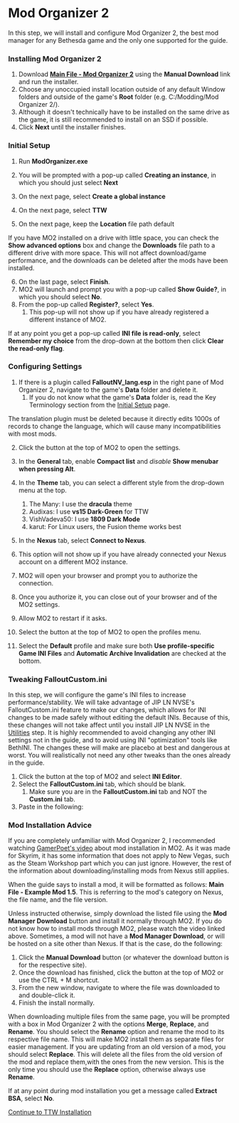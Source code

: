 ﻿# Mod Organizer 2

In this step, we will install and configure Mod Organizer 2, the best mod manager for any Bethesda game and the only one supported for the guide.
### **Installing Mod Organizer 2**
1. Download [**Main File - Mod Organizer 2**](https://www.nexusmods.com/skyrimspecialedition/mods/6194?tab=files) using the **Manual Download** link and run the installer.
1. Choose any unoccupied install location outside of any default Window folders and outside of the game's **Root** folder (e.g. C:/Modding/Mod Organizer 2/).
1. Although it doesn't technically have to be installed on the same drive as the game, it is still recommended to install on an SSD if possible.
1. Click **Next** until the installer finishes.
### **Initial Setup**
1. Run **ModOrganizer.exe**
1. You will be prompted with a pop-up called **Creating an instance**, in which you should just select **Next**
1. On the next page, select **Create a global instance**



1. On the next page, select **TTW**



1. On the next page, keep the **Location** file path default

If you have MO2 installed on a drive with little space, you can check the **Show advanced options** box and change the **Downloads** file path to a different drive with more space. This will not affect download/game performance, and the downloads can be deleted after the mods have been installed.

6. On the last page, select **Finish**.
6. MO2 will launch and prompt you with a pop-up called **Show Guide?**, in which you should select **No**.
6. From the pop-up called **Register?**, select **Yes**.
   1. This pop-up will not show up if you have already registered a different instance of MO2.

If at any point you get a pop-up called **INI file is read-only**, select **Remember my choice** from the drop-down at the bottom then click **Clear the read-only flag**.
### **Configuring Settings**
1. If there is a plugin called **FalloutNV\_lang.esp** in the right pane of Mod Organizer 2, navigate to the game's **Data** folder and delete it.
   1. If you do not know what the game's **Data** folder is, read the Key Terminology section from the [Initial Setup](./setup.html#terms) page.

The translation plugin must be deleted because it directly edits 1000s of records to change the language, which will cause many incompatibilities with most mods.

2. Click the  button at the top of MO2 to open the settings.
2. In the **General** tab, enable **Compact list** and *disable* **Show menubar when pressing Alt**.
2. In the **Theme** tab, you can select a different style from the drop-down menu at the top.
   1. The Many: I use the **dracula** theme
   1. Audixas: I use **vs15 Dark-Green** for TTW
   1. VishVadeva50: I use **1809 Dark Mode**
   1. karut: For Linux users, the Fusion theme works best
2. In the **Nexus** tab, select **Connect to Nexus**.



1. This option will not show up if you have already connected your Nexus account on a different MO2 instance.
2. MO2 will open your browser and prompt you to authorize the connection.
2. Once you authorize it, you can close out of your browser and of the MO2 settings.
2. Allow MO2 to restart if it asks.
2. Select the  button at the top of MO2 to open the profiles menu.
2. Select the **Default** profile and make sure both **Use profile-specific Game INI Files** and **Automatic Archive Invalidation** are checked at the bottom.


### **Tweaking FalloutCustom.ini**
In this step, we will configure the game's INI files to increase performance/stability. We will take advantage of JIP LN NVSE's FalloutCustom.ini feature to make our changes, which allows for INI changes to be made safely without editing the default INIs. Because of this, these changes will not take affect until you install JIP LN NVSE in the [Utilities](./utilities.html#jip) step. It is highly recommended to avoid changing any other INI settings not in the guide, and to avoid using INI "optimization" tools like BethINI. The changes these will make are placebo at best and dangerous at worst. You will realistically not need any other tweaks than the ones already in the guide. 

1. Click the  button at the top of MO2 and select **INI Editor**.
1. Select the **FalloutCustom.ini** tab, which should be blank.
   1. Make sure you are in the **FalloutCustom.ini** tab and NOT the **Custom.ini** tab.
1. Paste in the following:


### **Mod Installation Advice**
If you are completely unfamiliar with Mod Organizer 2, I recommended watching [GamerPoet's video](https://www.youtube.com/watch?v=7v0wWVuOagA) about mod installation in MO2. As it was made for Skyrim, it has some information that does not apply to New Vegas, such as the Steam Workshop part which you can just ignore. However, the rest of the information about downloading/installing mods from Nexus still applies.

When the guide says to install a mod, it will be formatted as follows: **Main File - Example Mod 1.5**. This is referring to the mod's category on Nexus, the file name, and the file version. 



Unless instructed otherwise, simply download the listed file using the **Mod Manager Download** button and install it normally through MO2. If you do not know how to install mods through MO2, please watch the video linked above. Sometimes, a mod will not have a **Mod Manager Download**, or will be hosted on a site other than Nexus. If that is the case, do the following: 

1. Click the **Manual Download** button (or whatever the download button is for the respective site).
1. Once the download has finished, click the  button at the top of MO2 or use the CTRL + M shortcut.
1. From the new window, navigate to where the file was downloaded to and double-click it.
1. Finish the install normally.

When downloading multiple files from the same page, you will be prompted with a box in Mod Organizer 2 with the options **Merge**, **Replace**, and **Rename**. You should select the **Rename** option and rename the mod to its respective file name. This will make MO2 install them as separate files for easier management. If you are updating from an old version of a mod, you should select **Replace**. This will delete all the files from the old version of the mod and replace them,with the ones from the new version. This is the only time you should use the **Replace** option, otherwise always use **Rename**. 

If at any point during mod installation you get a message called **Extract BSA**, select **No**.[](./ttw.html)

[Continue to TTW Installation ](./ttw.html)

